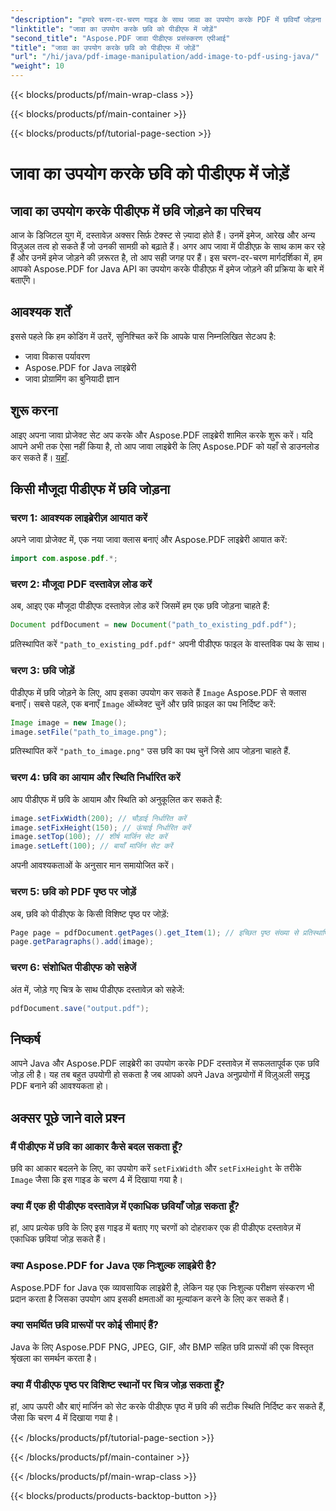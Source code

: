 ```yaml
---
"description": "हमारे चरण-दर-चरण गाइड के साथ जावा का उपयोग करके PDF में छवियाँ जोड़ना सीखें। अपने PDF दस्तावेज़ों को आसानी से विज़ुअल के साथ बेहतर बनाएँ।"
"linktitle": "जावा का उपयोग करके छवि को पीडीएफ में जोड़ें"
"second_title": "Aspose.PDF जावा पीडीएफ प्रसंस्करण एपीआई"
"title": "जावा का उपयोग करके छवि को पीडीएफ में जोड़ें"
"url": "/hi/java/pdf-image-manipulation/add-image-to-pdf-using-java/"
"weight": 10
---
```


{{< blocks/products/pf/main-wrap-class >}}

{{< blocks/products/pf/main-container >}}

{{< blocks/products/pf/tutorial-page-section >}}

# जावा का उपयोग करके छवि को पीडीएफ में जोड़ें


## जावा का उपयोग करके पीडीएफ में छवि जोड़ने का परिचय

आज के डिजिटल युग में, दस्तावेज़ अक्सर सिर्फ़ टेक्स्ट से ज़्यादा होते हैं। उनमें इमेज, आरेख और अन्य विज़ुअल तत्व हो सकते हैं जो उनकी सामग्री को बढ़ाते हैं। अगर आप जावा में पीडीएफ़ के साथ काम कर रहे हैं और उनमें इमेज जोड़ने की ज़रूरत है, तो आप सही जगह पर हैं। इस चरण-दर-चरण मार्गदर्शिका में, हम आपको Aspose.PDF for Java API का उपयोग करके पीडीएफ़ में इमेज जोड़ने की प्रक्रिया के बारे में बताएँगे।

## आवश्यक शर्तें

इससे पहले कि हम कोडिंग में उतरें, सुनिश्चित करें कि आपके पास निम्नलिखित सेटअप है:

- जावा विकास पर्यावरण
- Aspose.PDF for Java लाइब्रेरी
- जावा प्रोग्रामिंग का बुनियादी ज्ञान

## शुरू करना

आइए अपना जावा प्रोजेक्ट सेट अप करके और Aspose.PDF लाइब्रेरी शामिल करके शुरू करें। यदि आपने अभी तक ऐसा नहीं किया है, तो आप जावा लाइब्रेरी के लिए Aspose.PDF को यहाँ से डाउनलोड कर सकते हैं। [यहाँ](https://releases.aspose.com/pdf/java/).

## किसी मौजूदा पीडीएफ में छवि जोड़ना

### चरण 1: आवश्यक लाइब्रेरीज़ आयात करें

अपने जावा प्रोजेक्ट में, एक नया जावा क्लास बनाएं और Aspose.PDF लाइब्रेरी आयात करें:

```java
import com.aspose.pdf.*;
```

### चरण 2: मौजूदा PDF दस्तावेज़ लोड करें

अब, आइए एक मौजूदा पीडीएफ दस्तावेज़ लोड करें जिसमें हम एक छवि जोड़ना चाहते हैं:

```java
Document pdfDocument = new Document("path_to_existing_pdf.pdf");
```

प्रतिस्थापित करें `"path_to_existing_pdf.pdf"` अपनी पीडीएफ फाइल के वास्तविक पथ के साथ।

### चरण 3: छवि जोड़ें

पीडीएफ में छवि जोड़ने के लिए, आप इसका उपयोग कर सकते हैं `Image` Aspose.PDF से क्लास बनाएँ। सबसे पहले, एक बनाएँ `Image` ऑब्जेक्ट चुनें और छवि फ़ाइल का पथ निर्दिष्ट करें:

```java
Image image = new Image();
image.setFile("path_to_image.png");
```

प्रतिस्थापित करें `"path_to_image.png"` उस छवि का पथ चुनें जिसे आप जोड़ना चाहते हैं.

### चरण 4: छवि का आयाम और स्थिति निर्धारित करें

आप पीडीएफ में छवि के आयाम और स्थिति को अनुकूलित कर सकते हैं:

```java
image.setFixWidth(200); // चौड़ाई निर्धारित करें
image.setFixHeight(150); // ऊंचाई निर्धारित करें
image.setTop(100); // शीर्ष मार्जिन सेट करें
image.setLeft(100); // बायाँ मार्जिन सेट करें
```

अपनी आवश्यकताओं के अनुसार मान समायोजित करें।

### चरण 5: छवि को PDF पृष्ठ पर जोड़ें

अब, छवि को पीडीएफ के किसी विशिष्ट पृष्ठ पर जोड़ें:

```java
Page page = pdfDocument.getPages().get_Item(1); // इच्छित पृष्ठ संख्या से प्रतिस्थापित करें
page.getParagraphs().add(image);
```

### चरण 6: संशोधित पीडीएफ को सहेजें

अंत में, जोड़े गए चित्र के साथ पीडीएफ दस्तावेज़ को सहेजें:

```java
pdfDocument.save("output.pdf");
```

## निष्कर्ष

आपने Java और Aspose.PDF लाइब्रेरी का उपयोग करके PDF दस्तावेज़ में सफलतापूर्वक एक छवि जोड़ ली है। यह तब बहुत उपयोगी हो सकता है जब आपको अपने Java अनुप्रयोगों में विज़ुअली समृद्ध PDF बनाने की आवश्यकता हो।

## अक्सर पूछे जाने वाले प्रश्न

### मैं पीडीएफ में छवि का आकार कैसे बदल सकता हूँ?

छवि का आकार बदलने के लिए, का उपयोग करें `setFixWidth` और `setFixHeight` के तरीके `Image` जैसा कि इस गाइड के चरण 4 में दिखाया गया है।

### क्या मैं एक ही पीडीएफ दस्तावेज़ में एकाधिक छवियाँ जोड़ सकता हूँ?

हां, आप प्रत्येक छवि के लिए इस गाइड में बताए गए चरणों को दोहराकर एक ही पीडीएफ दस्तावेज़ में एकाधिक छवियां जोड़ सकते हैं।

### क्या Aspose.PDF for Java एक निःशुल्क लाइब्रेरी है?

Aspose.PDF for Java एक व्यावसायिक लाइब्रेरी है, लेकिन यह एक निःशुल्क परीक्षण संस्करण भी प्रदान करता है जिसका उपयोग आप इसकी क्षमताओं का मूल्यांकन करने के लिए कर सकते हैं।

### क्या समर्थित छवि प्रारूपों पर कोई सीमाएं हैं?

Java के लिए Aspose.PDF PNG, JPEG, GIF, और BMP सहित छवि प्रारूपों की एक विस्तृत श्रृंखला का समर्थन करता है।

### क्या मैं पीडीएफ पृष्ठ पर विशिष्ट स्थानों पर चित्र जोड़ सकता हूँ?

हां, आप ऊपरी और बाएं मार्जिन को सेट करके पीडीएफ पृष्ठ में छवि की सटीक स्थिति निर्दिष्ट कर सकते हैं, जैसा कि चरण 4 में दिखाया गया है।

{{< /blocks/products/pf/tutorial-page-section >}}

{{< /blocks/products/pf/main-container >}}

{{< /blocks/products/pf/main-wrap-class >}}

{{< blocks/products/products-backtop-button >}}